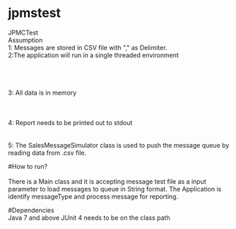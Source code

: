 # jpmstest
JPMCTest
</br>Assumption
</br>1: Messages are stored in CSV file with "," as Delimiter. 
</br>2:The application will run in a single threaded environment
</br></br></br></br></br>3: All data is in memory
</br></br></br></br>4: Report needs to be printed out to stdout
</br></br></br>5: The SalesMessageSimulator class is used to push the message queue by reading data from .csv file. 

#How to run?
</br></br>There is a Main class and it is accepting message test file as a input parameter to load messages to queue in String format.
The Application is identify messageType and process message for reporting.

#Dependencies
</br>Java 7 and above
JUnit 4 needs to be on the class path



